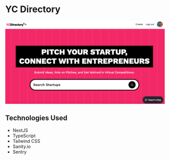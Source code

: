 # YC Directory

![banner_image](bg/homepage.jpg)

## Technologies Used
* NextJS
* TypeScript
* Tailwind CSS
* Sanity.io
* Sentry